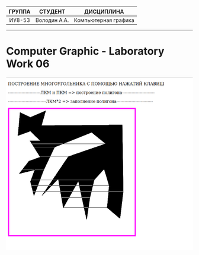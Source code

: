 | ГРУППА | СТУДЕНТ | ДИСЦИПЛИНА |
|:--------:|:----------:|:----------------------:|
| ИУ8-53 | Володин А.А. | Компьютерная графика |
____________________________________________________________________________________________________________________________________________________________________

Computer Graphic - Laboratory Work 06
=====================
![Результаты работы программы](https://github.com/scorpy2013/CG-lab06/blob/main/%D0%A1%D0%BD%D0%B8%D0%BC%D0%BE%D0%BA%20%D1%8D%D0%BA%D1%80%D0%B0%D0%BD%D0%B0%20%D0%BE%D1%82%202021-11-01%2021-42-41.png)
